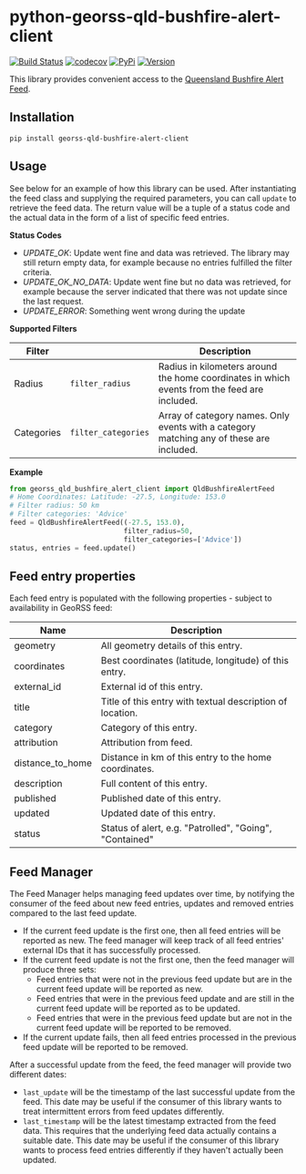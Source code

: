 # python-georss-qld-bushfire-alert-client

[![Build Status](https://github.com/exxamalte/python-georss-qld-bushfire-alert-client/workflows/CI/badge.svg?branch=master)](https://github.com/exxamalte/python-georss-qld-bushfire-alert-client/actions?workflow=CI)
[![codecov](https://codecov.io/gh/exxamalte/python-georss-qld-bushfire-alert-client/branch/master/graph/badge.svg?token=0YWR76U4GN)](https://codecov.io/gh/exxamalte/python-georss-qld-bushfire-alert-client)
[![PyPi](https://img.shields.io/pypi/v/georss-qld-bushfire-alert-client.svg)](https://pypi.python.org/pypi/georss-qld-bushfire-alert-client)
[![Version](https://img.shields.io/pypi/pyversions/georss-qld-bushfire-alert-client.svg)](https://pypi.python.org/pypi/georss-qld-bushfire-alert-client)

This library provides convenient access to the [Queensland Bushfire Alert Feed](https://www.ruralfire.qld.gov.au/map/Pages/default.aspx).

## Installation
`pip install georss-qld-bushfire-alert-client`

## Usage
See below for an example of how this library can be used. After instantiating 
the feed class and supplying the required parameters, you can call `update` to 
retrieve the feed data. The return value will be a tuple of a status code and 
the actual data in the form of a list of specific feed entries.

**Status Codes**
* _UPDATE_OK_: Update went fine and data was retrieved. The library may still return empty data, for example because no entries fulfilled the filter criteria.
* _UPDATE_OK_NO_DATA_: Update went fine but no data was retrieved, for example because the server indicated that there was not update since the last request.
* _UPDATE_ERROR_: Something went wrong during the update


**Supported Filters**

| Filter     |                     | Description |
|------------|---------------------|-------------|
| Radius     | `filter_radius`     | Radius in kilometers around the home coordinates in which events from the feed are included. |
| Categories | `filter_categories` | Array of category names. Only events with a category matching any of these are included. |

**Example**
```python
from georss_qld_bushfire_alert_client import QldBushfireAlertFeed
# Home Coordinates: Latitude: -27.5, Longitude: 153.0
# Filter radius: 50 km
# Filter categories: 'Advice'
feed = QldBushfireAlertFeed((-27.5, 153.0), 
                            filter_radius=50, 
                            filter_categories=['Advice'])
status, entries = feed.update()
```

## Feed entry properties
Each feed entry is populated with the following properties - subject to 
availability in GeoRSS feed:

| Name             | Description                                               |
|------------------|-----------------------------------------------------------|
| geometry         | All geometry details of this entry.                       |
| coordinates      | Best coordinates (latitude, longitude) of this entry.     |
| external_id      | External id of this entry.                                |
| title            | Title of this entry with textual description of location. |
| category         | Category of this entry.                                   |
| attribution      | Attribution from feed.                                    |
| distance_to_home | Distance in km of this entry to the home coordinates.     |
| description      | Full content of this entry.                               |
| published        | Published date of this entry.                             |
| updated          | Updated date of this entry.                               |
| status           | Status of alert, e.g. "Patrolled", "Going", "Contained"   |

## Feed Manager
The Feed Manager helps managing feed updates over time, by notifying the 
consumer of the feed about new feed entries, updates and removed entries 
compared to the last feed update.

* If the current feed update is the first one, then all feed entries will be 
  reported as new. The feed manager will keep track of all feed entries' 
  external IDs that it has successfully processed.
* If the current feed update is not the first one, then the feed manager will 
  produce three sets:
  * Feed entries that were not in the previous feed update but are in the 
    current feed update will be reported as new.
  * Feed entries that were in the previous feed update and are still in the 
    current feed update will be reported as to be updated.
  * Feed entries that were in the previous feed update but are not in the 
    current feed update will be reported to be removed.
* If the current update fails, then all feed entries processed in the previous
  feed update will be reported to be removed.

After a successful update from the feed, the feed manager will provide two
different dates:

* `last_update` will be the timestamp of the last successful update from the
  feed. This date may be useful if the consumer of this library wants to
  treat intermittent errors from feed updates differently.
* `last_timestamp` will be the latest timestamp extracted from the feed data. 
  This requires that the underlying feed data actually contains a suitable 
  date. This date may be useful if the consumer of this library wants to 
  process feed entries differently if they haven't actually been updated.
